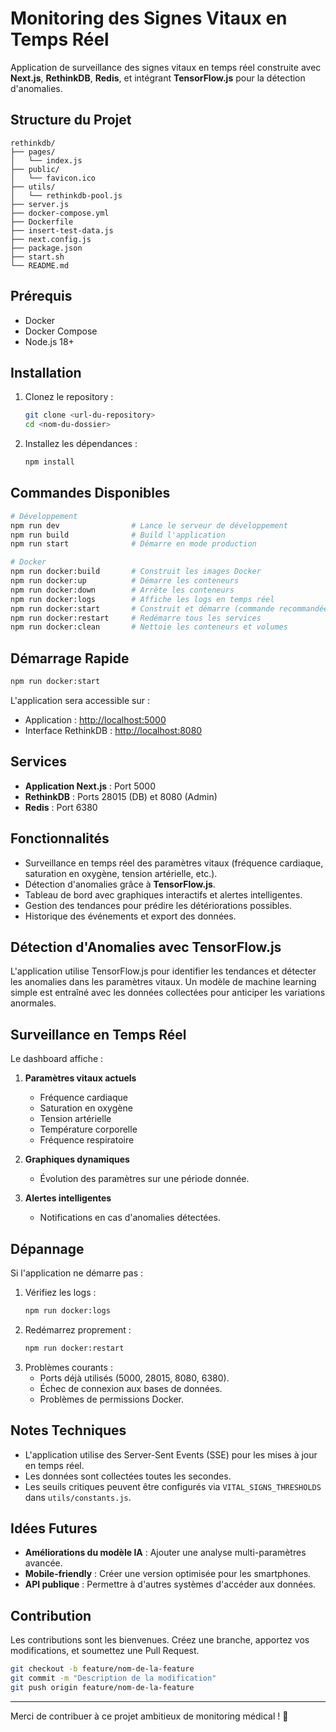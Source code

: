 # Monitoring des Signes Vitaux en Temps Réel

Application de surveillance des signes vitaux en temps réel construite avec **Next.js**, **RethinkDB**, **Redis**, et intégrant **TensorFlow.js** pour la détection d'anomalies.

## Structure du Projet

```
rethinkdb/
├── pages/
│   └── index.js
├── public/
│   └── favicon.ico
├── utils/
│   └── rethinkdb-pool.js
├── server.js
├── docker-compose.yml
├── Dockerfile
├── insert-test-data.js
├── next.config.js
├── package.json
├── start.sh
└── README.md
```

## Prérequis

- Docker
- Docker Compose
- Node.js 18+

## Installation

1. Clonez le repository :
   ```bash
   git clone <url-du-repository>
   cd <nom-du-dossier>
   ```
2. Installez les dépendances :
   ```bash
   npm install
   ```

## Commandes Disponibles

```bash
# Développement
npm run dev                # Lance le serveur de développement
npm run build              # Build l'application
npm run start              # Démarre en mode production

# Docker
npm run docker:build       # Construit les images Docker
npm run docker:up          # Démarre les conteneurs
npm run docker:down        # Arrête les conteneurs
npm run docker:logs        # Affiche les logs en temps réel
npm run docker:start       # Construit et démarre (commande recommandée)
npm run docker:restart     # Redémarre tous les services
npm run docker:clean       # Nettoie les conteneurs et volumes
```

## Démarrage Rapide

```bash
npm run docker:start
```

L'application sera accessible sur :
- Application : [http://localhost:5000](http://localhost:5000)
- Interface RethinkDB : [http://localhost:8080](http://localhost:8080)

## Services

- **Application Next.js** : Port 5000
- **RethinkDB** : Ports 28015 (DB) et 8080 (Admin)
- **Redis** : Port 6380

## Fonctionnalités

- Surveillance en temps réel des paramètres vitaux (fréquence cardiaque, saturation en oxygène, tension artérielle, etc.).
- Détection d'anomalies grâce à **TensorFlow.js**.
- Tableau de bord avec graphiques interactifs et alertes intelligentes.
- Gestion des tendances pour prédire les détériorations possibles.
- Historique des événements et export des données.

## Détection d'Anomalies avec TensorFlow.js

L'application utilise TensorFlow.js pour identifier les tendances et détecter les anomalies dans les paramètres vitaux. Un modèle de machine learning simple est entraîné avec les données collectées pour anticiper les variations anormales.

## Surveillance en Temps Réel

Le dashboard affiche :

1. **Paramètres vitaux actuels**
   - Fréquence cardiaque
   - Saturation en oxygène
   - Tension artérielle
   - Température corporelle
   - Fréquence respiratoire

2. **Graphiques dynamiques**
   - Évolution des paramètres sur une période donnée.

3. **Alertes intelligentes**
   - Notifications en cas d'anomalies détectées.

## Dépannage

Si l'application ne démarre pas :

1. Vérifiez les logs :
   ```bash
   npm run docker:logs
   ```
2. Redémarrez proprement :
   ```bash
   npm run docker:restart
   ```
3. Problèmes courants :
   - Ports déjà utilisés (5000, 28015, 8080, 6380).
   - Échec de connexion aux bases de données.
   - Problèmes de permissions Docker.

## Notes Techniques

- L'application utilise des Server-Sent Events (SSE) pour les mises à jour en temps réel.
- Les données sont collectées toutes les secondes.
- Les seuils critiques peuvent être configurés via `VITAL_SIGNS_THRESHOLDS` dans `utils/constants.js`.

## Idées Futures

- **Améliorations du modèle IA** : Ajouter une analyse multi-paramètres avancée.
- **Mobile-friendly** : Créer une version optimisée pour les smartphones.
- **API publique** : Permettre à d'autres systèmes d'accéder aux données.

## Contribution

Les contributions sont les bienvenues. Créez une branche, apportez vos modifications, et soumettez une Pull Request.

```bash
git checkout -b feature/nom-de-la-feature
git commit -m "Description de la modification"
git push origin feature/nom-de-la-feature
```

---

Merci de contribuer à ce projet ambitieux de monitoring médical ! 🚀

